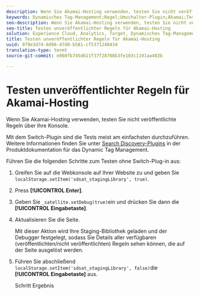 ```yaml
---
description: Wenn Sie Akamai-Hosting verwenden, testen Sie nicht veröffentlichte Regeln über Ihre Konsole.
keywords: Dynamisches Tag-Management;Regel;Umschalter-Plugin;Akamai;Test-Akamai;unveröffentlichte Regeln;Nicht veröffentlichte Regeln testen;Debug-Regel
seo-description: Wenn Sie Akamai-Hosting verwenden, testen Sie nicht veröffentlichte Regeln über Ihre Konsole.
seo-title: Testen unveröffentlichter Regeln für Akamai-Hosting
solution: Experience Cloud, Analytics, Target, Dynamisches Tag-Management
title: Testen unveröffentlichter Regeln für Akamai-Hosting
uuid: 979e3d74-8d96-47d0-b581-cf5371248434
translation-type: tm+mt
source-git-commit: e060fb745d611f37f28708b3fe103c1191aa483b

---
```



# Testen unveröffentlichter Regeln für Akamai-Hosting

Wenn Sie Akamai-Hosting verwenden, testen Sie nicht veröffentlichte Regeln über Ihre Konsole.

Mit dem Switch-Plugin sind die Tests meist am einfachsten durchzuführen. Weitere Informationen finden Sie unter [Search Discovery-Plugins](https://marketing.adobe.com/resources/help/en_US/dtm/search_discovery_plugins.html) in der Produktdokumentation für das Dynamic Tag Management.

Führen Sie die folgenden Schritte zum Testen ohne Switch-Plug-in aus:

1. Greifen Sie auf die Webkonsole auf Ihrer Website zu und geben Sie `localStorage.setItem('sdsat_stagingLibrary', true)`.
1. Press **[!UICONTROL Enter]**.
1. Geben Sie `_satellite.setDebug(true)`ein und drücken Sie dann die **[!UICONTROL Eingabetaste]**.
1. Aktualisieren Sie die Seite.

   Mit dieser Aktion wird Ihre Staging-Bibliothek geladen und der Debugger festgelegt, sodass Sie Details aller verfügbaren (veröffentlichten/nicht veröffentlichten) Regeln sehen können, die auf der Seite ausgelöst werden.
1. Führen Sie abschließend `localStorage.setItem('sdsat_stagingLibrary', false)`die **[!UICONTROL Eingabetaste]** aus.

   Schritt Ergebnis